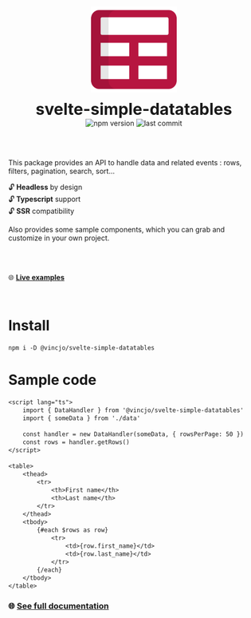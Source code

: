 <div align="center">
    <img align="center" src="./src/assets/logo.svg" alt="logo" width="172"/>
    <p align="center">
        <h1 align="center" style="font-size:32px;margin:0;border:none;">svelte-simple-datatables</h1>
        <img src="https://img.shields.io/npm/v/@vincjo/svelte-simple-datatables?color=%23b71540" alt="npm version"/>
        <img src="https://img.shields.io/github/license/vincjo/datatables?color=b71540" alt="last commit"/>
    </p>
</div>


<br><br>


This package provides an API to handle data and related events : rows, filters, pagination, search, sort...

:unlock: **Headless** by design <br>
:unlock: **Typescript** support <br>
:unlock: **SSR** compatibility

Also provides some sample components, which you can grab and customize in your own project.
<br><br>



<br>

:globe_with_meridians: **[Live examples](https://vincjo.fr/svelte-simple-datatables/datatables)**


<br>

# Install
````apache
npm i -D @vincjo/svelte-simple-datatables
````


# Sample code
````svelte
<script lang="ts">
    import { DataHandler } from '@vincjo/svelte-simple-datatables'
    import { someData } from './data'

    const handler = new DataHandler(someData, { rowsPerPage: 50 })
    const rows = handler.getRows()
</script>

<table>
    <thead>
        <tr>
            <th>First name</th>
            <th>Last name</th>
        </tr>
    </thead>
    <tbody>
        {#each $rows as row}
            <tr>
                <td>{row.first_name}</td>
                <td>{row.last_name}</td>
            </tr>
        {/each}
    </tbody>
</table>
````
### :globe_with_meridians: [See full documentation](https://vincjo.fr/svelte-simple-datatables) 